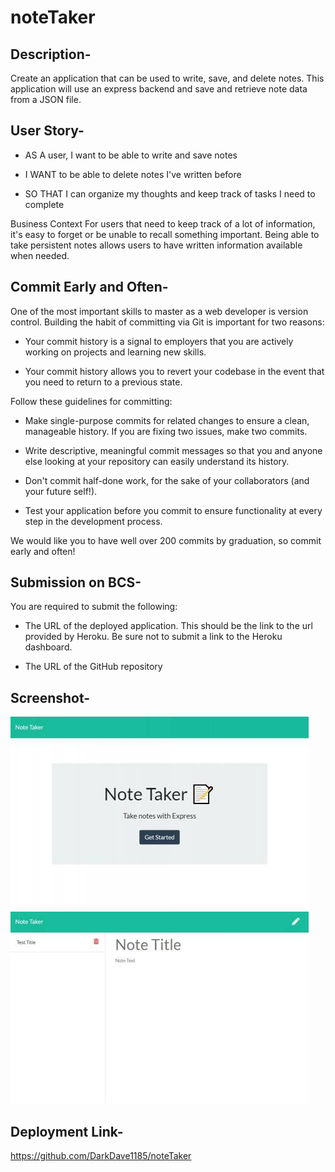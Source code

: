 # noteTaker

## Description-

Create an application that can be used to write, save, and delete notes. This application will use an express backend and save and retrieve note data from a JSON file.

## User Story-
* AS A user, I want to be able to write and save notes

* I WANT to be able to delete notes I've written before

* SO THAT I can organize my thoughts and keep track of tasks I need to complete

Business Context
For users that need to keep track of a lot of information, it's easy to forget or be unable to recall something important. Being able to take persistent notes allows users to have written information available when needed.

## Commit Early and Often-

One of the most important skills to master as a web developer is version control. Building the habit of committing via Git is important for two reasons:

* Your commit history is a signal to employers that you are actively working on projects and learning new skills.

* Your commit history allows you to revert your codebase in the event that you need to return to a previous state.

Follow these guidelines for committing:

* Make single-purpose commits for related changes to ensure a clean, manageable history. If you are fixing two issues, make two commits.

* Write descriptive, meaningful commit messages so that you and anyone else looking at your repository can easily understand its history.

* Don't commit half-done work, for the sake of your collaborators (and your future self!).

* Test your application before you commit to ensure functionality at every step in the development process.

We would like you to have well over 200 commits by graduation, so commit early and often!

## Submission on BCS-

You are required to submit the following:

* The URL of the deployed application. This should be the link to the url provided by Heroku. Be sure not to submit a link to the Heroku dashboard.

* The URL of the GitHub repository

## Screenshot- 
![alt text](https://github.com/DarkDave1185/noteTaker/blob/master/noteTaker_screen.JPG "indexScreen")
![alt text](https://github.com/DarkDave1185/noteTaker/blob/master/noteTaker_screen2.JPG "notesScreen")

## Deployment Link- 
https://github.com/DarkDave1185/noteTaker